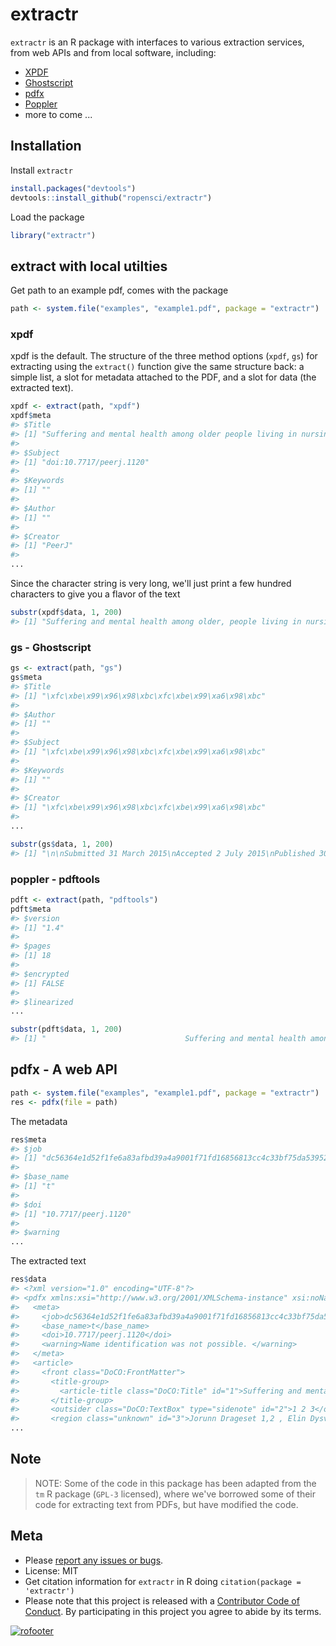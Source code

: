 extractr
=======



`extractr` is an R package with interfaces to various extraction services, from web APIs and from local software, including:

* [XPDF](http://www.foolabs.com/xpdf/)
* [Ghostscript](http://www.ghostscript.com/)
* [pdfx](http://pdfx.cs.man.ac.uk/usage)
* [Poppler](http://poppler.freedesktop.org/)
* more to come ...

## Installation

Install `extractr`


```r
install.packages("devtools")
devtools::install_github("ropensci/extractr")
```

Load the package


```r
library("extractr")
```

## extract with local utilties

Get path to an example pdf, comes with the package


```r
path <- system.file("examples", "example1.pdf", package = "extractr")
```

### xpdf

xpdf is the default. The structure of the three method options (`xpdf`, `gs`) for extracting using the `extract()` function give the same structure back: a simple list, a slot for metadata attached to the PDF, and a slot for data (the extracted text).


```r
xpdf <- extract(path, "xpdf")
xpdf$meta
#> $Title
#> [1] "Suffering and mental health among older people living in nursing homes---a mixed-methods study"
#> 
#> $Subject
#> [1] "doi:10.7717/peerj.1120"
#> 
#> $Keywords
#> [1] ""
#> 
#> $Author
#> [1] ""
#> 
#> $Creator
#> [1] "PeerJ"
#> 
...
```

Since the character string is very long, we'll just print a few hundred characters to give you a flavor of the text


```r
substr(xpdf$data, 1, 200)
#> [1] "Suffering and mental health among older, people living in nursing homes—a, mixed-methods study, Jorunn Drageset1,2 , Elin Dysvik3 , Birgitte Espehaug1 , Gerd Karin Natvig2, and Bodil Furnes3, 1 Facult"
```

### gs - Ghostscript


```r
gs <- extract(path, "gs")
gs$meta
#> $Title
#> [1] "\xfc\xbe\x99\x96\x98\xbc\xfc\xbe\x99\xa6\x98\xbc"
#> 
#> $Author
#> [1] ""
#> 
#> $Subject
#> [1] "\xfc\xbe\x99\x96\x98\xbc\xfc\xbe\x99\xa6\x98\xbc"
#> 
#> $Keywords
#> [1] ""
#> 
#> $Creator
#> [1] "\xfc\xbe\x99\x96\x98\xbc\xfc\xbe\x99\xa6\x98\xbc"
#> 
...
```


```r
substr(gs$data, 1, 200)
#> [1] "\n\nSubmitted 31 March 2015\nAccepted 2 July 2015\nPublished 30 July 2015\n\nCorresponding author\nJorunn Drageset,\nJorunn.Drageset@hib.no\n\nAcademic editor\nLia Fernandes\n\nAdditional Information and\nDeclarati"
```

### poppler - pdftools


```r
pdft <- extract(path, "pdftools")
pdft$meta
#> $version
#> [1] "1.4"
#> 
#> $pages
#> [1] 18
#> 
#> $encrypted
#> [1] FALSE
#> 
#> $linearized
...
```


```r
substr(pdft$data, 1, 200)
#> [1] "                               Suffering and mental health among older\n                               people living in nursing homes—a\n                               mixed-methods study\n              "
```

## pdfx - A web API


```r
path <- system.file("examples", "example1.pdf", package = "extractr")
res <- pdfx(file = path)
```

The metadata


```r
res$meta
#> $job
#> [1] "dc56364e1d52f1fe6a83afbd39a4a9001f71fd16856813cc4c33bf75da539522"
#> 
#> $base_name
#> [1] "t"
#> 
#> $doi
#> [1] "10.7717/peerj.1120"
#> 
#> $warning
...
```

The extracted text


```r
res$data   
#> <?xml version="1.0" encoding="UTF-8"?>
#> <pdfx xmlns:xsi="http://www.w3.org/2001/XMLSchema-instance" xsi:noNamespaceSchemaLocation="http://pdfx.cs.man.ac.uk/static/article-schema.xsd">
#>   <meta>
#>     <job>dc56364e1d52f1fe6a83afbd39a4a9001f71fd16856813cc4c33bf75da539522</job>
#>     <base_name>t</base_name>
#>     <doi>10.7717/peerj.1120</doi>
#>     <warning>Name identification was not possible. </warning>
#>   </meta>
#>   <article>
#>     <front class="DoCO:FrontMatter">
#>       <title-group>
#>         <article-title class="DoCO:Title" id="1">Suffering and mental health among older people living in nursing homes—a mixed-methods study</article-title>
#>       </title-group>
#>       <outsider class="DoCO:TextBox" type="sidenote" id="2">1 2 3</outsider>
#>       <region class="unknown" id="3">Jorunn Drageset 1,2 , Elin Dysvik 3 , Birgitte Espehaug 1 , Gerd Karin Natvig 2 and Bodil Furnes 3 Faculty of Health and Social Sciences, Bergen University College, Norway Department of Global Public Health and Primary Care, University of Bergen, Norway Department of Health Studies, Faculty of Social Sciences, University of Stavanger, Norway</region>
...
```


## Note

> NOTE: Some of the code in this package has been adapted from the `tm` R package (`GPL-3` licensed), where we've borrowed some of their code for extracting text from PDFs, but have modified the code. 

## Meta

* Please [report any issues or bugs](https://github.com/ropensci/extractr/issues).
* License: MIT
* Get citation information for `extractr` in R doing `citation(package = 'extractr')`
* Please note that this project is released with a [Contributor Code of Conduct](CONDUCT.md). By participating in this project you agree to abide by its terms.

[![rofooter](https://ropensci.org/public_images/github_footer.png)](https://ropensci.org)

